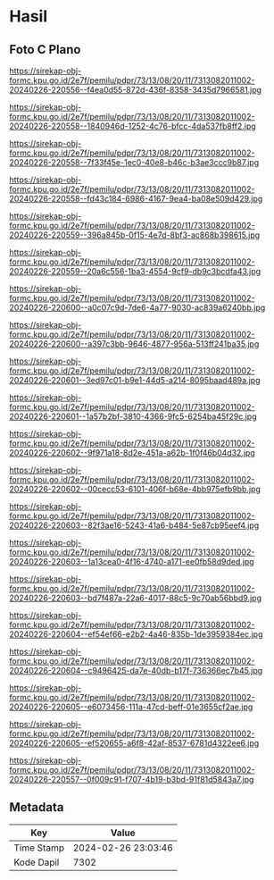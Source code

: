# Hasil

## Foto C Plano

https://sirekap-obj-formc.kpu.go.id/2e7f/pemilu/pdpr/73/13/08/20/11/7313082011002-20240226-220556--f4ea0d55-872d-436f-8358-3435d7966581.jpg

https://sirekap-obj-formc.kpu.go.id/2e7f/pemilu/pdpr/73/13/08/20/11/7313082011002-20240226-220558--1840946d-1252-4c76-bfcc-4da537fb8ff2.jpg

https://sirekap-obj-formc.kpu.go.id/2e7f/pemilu/pdpr/73/13/08/20/11/7313082011002-20240226-220558--7f33f45e-1ec0-40e8-b46c-b3ae3ccc9b87.jpg

https://sirekap-obj-formc.kpu.go.id/2e7f/pemilu/pdpr/73/13/08/20/11/7313082011002-20240226-220558--fd43c184-6986-4167-9ea4-ba08e509d429.jpg

https://sirekap-obj-formc.kpu.go.id/2e7f/pemilu/pdpr/73/13/08/20/11/7313082011002-20240226-220559--396a845b-0f15-4e7d-8bf3-ac868b398615.jpg

https://sirekap-obj-formc.kpu.go.id/2e7f/pemilu/pdpr/73/13/08/20/11/7313082011002-20240226-220559--20a6c556-1ba3-4554-9cf9-db9c3bcdfa43.jpg

https://sirekap-obj-formc.kpu.go.id/2e7f/pemilu/pdpr/73/13/08/20/11/7313082011002-20240226-220600--a0c07c9d-7de6-4a77-9030-ac839a6240bb.jpg

https://sirekap-obj-formc.kpu.go.id/2e7f/pemilu/pdpr/73/13/08/20/11/7313082011002-20240226-220600--a397c3bb-9646-4877-956a-513ff241ba35.jpg

https://sirekap-obj-formc.kpu.go.id/2e7f/pemilu/pdpr/73/13/08/20/11/7313082011002-20240226-220601--3ed97c01-b9e1-44d5-a214-8095baad489a.jpg

https://sirekap-obj-formc.kpu.go.id/2e7f/pemilu/pdpr/73/13/08/20/11/7313082011002-20240226-220601--1a57b2bf-3810-4366-9fc5-6254ba45f29c.jpg

https://sirekap-obj-formc.kpu.go.id/2e7f/pemilu/pdpr/73/13/08/20/11/7313082011002-20240226-220602--9f971a18-8d2e-451a-a62b-1f0f46b04d32.jpg

https://sirekap-obj-formc.kpu.go.id/2e7f/pemilu/pdpr/73/13/08/20/11/7313082011002-20240226-220602--00cecc53-6101-406f-b68e-4bb975efb9bb.jpg

https://sirekap-obj-formc.kpu.go.id/2e7f/pemilu/pdpr/73/13/08/20/11/7313082011002-20240226-220603--82f3ae16-5243-41a6-b484-5e87cb95eef4.jpg

https://sirekap-obj-formc.kpu.go.id/2e7f/pemilu/pdpr/73/13/08/20/11/7313082011002-20240226-220603--1a13cea0-4f16-4740-a171-ee0fb58d9ded.jpg

https://sirekap-obj-formc.kpu.go.id/2e7f/pemilu/pdpr/73/13/08/20/11/7313082011002-20240226-220603--bd7f487a-22a6-4017-88c5-9c70ab56bbd9.jpg

https://sirekap-obj-formc.kpu.go.id/2e7f/pemilu/pdpr/73/13/08/20/11/7313082011002-20240226-220604--ef54ef66-e2b2-4a46-835b-1de3959384ec.jpg

https://sirekap-obj-formc.kpu.go.id/2e7f/pemilu/pdpr/73/13/08/20/11/7313082011002-20240226-220604--c9496425-da7e-40db-b17f-736366ec7b45.jpg

https://sirekap-obj-formc.kpu.go.id/2e7f/pemilu/pdpr/73/13/08/20/11/7313082011002-20240226-220605--e6073456-111a-47cd-beff-01e3655cf2ae.jpg

https://sirekap-obj-formc.kpu.go.id/2e7f/pemilu/pdpr/73/13/08/20/11/7313082011002-20240226-220605--ef520655-a6f8-42af-8537-6781d4322ee6.jpg

https://sirekap-obj-formc.kpu.go.id/2e7f/pemilu/pdpr/73/13/08/20/11/7313082011002-20240226-220557--0f009c91-f707-4b19-b3bd-91f81d5843a7.jpg


## Metadata

| Key        | Value               |
| ---------- | ------------------- |
| Time Stamp | 2024-02-26 23:03:46 |
| Kode Dapil | 7302                |



